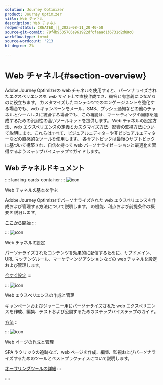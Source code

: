 ```yaml
---
solution: Journey Optimizer
product: Journey Optimizer
title: Web チャネル
description: Web チャネル
redpen-status: CREATED_||_2025-08-11_20-40-58
source-git-commit: 79fdb9535703e961922dfcfaaad1b6731d2d88c0
workflow-type: tm+mt
source-wordcount: '213'
ht-degree: 2%

---
```



# Web チャネル{#section-overview}

Adobe Journey Optimizerの web チャネルを使用すると、パーソナライズされたエクスペリエンスを web サイト上で直接作成でき、顧客と有意義につながるのに役立ちます。 カスタマイズしたコンテンツでのエンゲージメントを強化する場合でも、web キャンペーンをメール、SMS、プッシュ通知などの他のチャネルとシームレスに統合する場合でも、この機能は、マーケティングの目標を達成するための汎用性の高いツールキットを提供します。 Web チャネルの設定方法、web エクスペリエンスの定義とカスタマイズ方法、影響の監視方法について説明します。これらはすべて、ビジュアルエディターや非ビジュアルエディターなどの直感的なツールを使用します。 各サブトピックは最後のサブトピックに基づいて構築され、自信を持って web パーソナライゼーションと最適化を習得するようステップバイステップでガイドします。

## Web チャネルドキュメント

:::: landing-cards-container
:::
![icon](https://cdn.experienceleague.adobe.com/icons/circle-play.svg)

Web チャネルの基本を学ぶ

Adobe Journey Optimizerでパーソナライズされた web エクスペリエンスを作成および管理する方法について説明します。 の機能、利点および前提条件の概要を説明します。

[ここから開始](../using/web/get-started-web.md)
:::

:::
![icon](https://cdn.experienceleague.adobe.com/icons/gear.svg)

Web チャネルの設定

パーソナライズされたコンテンツを効果的に配信するために、サブドメイン、URL マッチングルール、マーケティングアクションなどの web チャネルを設定および管理します。

[今すぐ設定](configure-web-channel-landing-page.md)
:::

:::
![icon](https://cdn.experienceleague.adobe.com/icons/list-check.svg)

Web エクスペリエンスの作成と管理

キャンペーンおよびジャーニー用にパーソナライズされた web エクスペリエンスを作成、編集、テストおよび公開するためのステップバイステップのガイド。

[方法](../using/web/create-web.md)
:::

:::
![icon](https://cdn.experienceleague.adobe.com/icons/screwdriver-wrench.svg)

Web ページの作成と管理

SPA やクリックの追跡など、web ページを作成、編集、監視およびパーソナライズするためのツールとベストプラクティスについて説明します。

[オーサリングツールの詳細](author-web-pages-landing-page.md)
:::

::::
